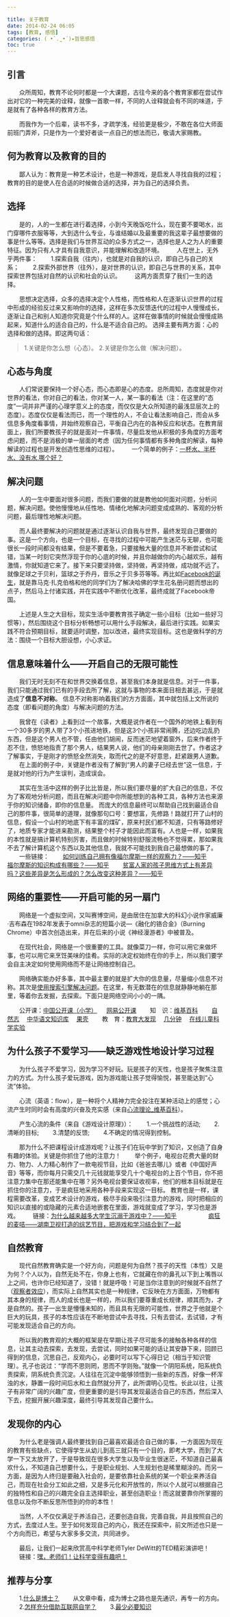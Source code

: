 ```yaml
---

title: 关于教育
date: 2014-02-24 06:05
tags: [教育, 感悟]
categories: ( •̀ .̫ •́ )✦哲思感悟
toc: true
---
```


## 引言

　　众所周知，教育不论何时都是一个大课题，古往今来的各个教育家都在尝试作出对它的一种完美的诠释，就像一首歌一样，不同的人诠释就会有不同的味道，于是就有了各种各样的教育方法。

　　而我作为一个后辈，读书不多，才疏学浅，经验更是极少，不敢在各位大师面前班门弄斧，只是作为一个爱好者谈一点自己的想法而已，敬请大家赐教。

## 何为教育以及教育的目的

　　鄙人认为：教育是一种艺术设计，也是一种游戏，是启发人寻找自我的过程；教育的目的是使人在合适的时候做合适的选择，并为自己的选择负责。

## 选择
　　是的，人的一生都在进行着选择，小到今天晚饭吃什么，现在要不要喝水，出门穿哪件衣服等等，大到选什么专业，与谁结婚以及最重要的我这辈子最想要做的事是什么等等。选择是我们与世界互动的众多方式之一，选择也是人之为人的重要特征。因为只有人才具有自我意识，并能理解和改造环境。
　　人在世上，无外乎两件事：
　　1.探索自我（往内），也就是对自我的认识，即自己与自己的关系；
　　2.探索外部世界（往外），是对世界的认识，即自己与世界的关系，其中探索世界包括对自然的认识和社会的认识。
　　这两方面贯穿了我们一生的选择。

　　思想决定选择，众多的选择决定个人性格，而性格和人在逐渐认识世界的过程中形成的经验反过来又影响你的选择，这样在多次反馈迭代的过程中人慢慢成长，逐渐让自己和别人知道你究竟是个什么样的人。这样在做事情的时候就会慢慢成熟起来，知道什么的适合自己的，什么是不适合自己的。
选择主要有两方面：心的选择和做的选择。即这两句话：
>1.关键是你怎么想（心态）。
2.关键是你怎么做（解决问题）。

## 心态与角度 
　　人们常说要保持一个好心态，而心态即是心的态度。总所周知，态度就是你对世界的看法，你对自己的看法，你对某一人，某一事的看法（注：在这里的“态度”一词并非严谨的心理学意义上的态度，而仅仅是大众所知道的最浅显层次上的态度）。态度仅仅是看法而已，而一个理性的人，不会让看法影响自己，而会从多信息多角度看事情，并始终观察自己，平衡自己内在的各种反应和状态。在教育层面上，我们所要教孩子的就是面对一件事情，尽量启发他从积极的多角度的方面考虑问题，而不是消极的单一层面的考虑（因为任何事情都有多种角度的解读，每种解读的过程也是开发创造性思维的过程）。
　　一个简单的例子：[一杯水、半杯水、没有水,哪个好？][1] 
## 解决问题 
　　人的一生中要面对很多问题，而我们要做的就是教他如何面对问题，分析问题，解决问题。使他慢慢地从任性地、情绪化地解决问题变成成熟的、客观的分析问题，最后理性地解决问题。

　　而人最终要解决的问题就是通过逐渐认识自我与世界，最终发现自己要做的事。这是一个方向，也是一个目标，在寻找的过程中可能产生迷茫与无聊，也可能很长一段时间都没有结果，但是不要着急，只要接触大量的信息并不断尝试和试错，当某一时刻它突然浮现于你的心底的时候，并且你越做你的内心越欢乐，越有激情，你就知道它来了。接下来只要坚持做，坚持做，再坚持做，成功就不远了。就像足球之于贝利，篮球之于乔丹，音乐之于贝多芬等等。再比如[Facebook的诞生][2]，就是靠马克·扎克伯格和他的同学们为了解决哈佛的学生花名册问题而想出的点子，然后马上付诸实践，并在实践中不断优化改革，最终成就了Facebook帝国。

　　上述是人生之大目标，现实生活中要教育孩子确定一些小目标（比如一些好习惯等），然后围绕这个目标分析畅想可以用什么手段解决，最后进行实践。如果实践不符合预期目标，就要适时调整，加以改进，最终实现目标。这也是做科学的方法：围绕一个目标大胆设想，小心求证。
## 信息意味着什么——开启自己的无限可能性 
　　我们无时无刻不在和世界交换着信息，甚至我们本身就是信息。对于一件事，我们只能通过我们已有的手段去所了解，这就与事物的本来面目相去甚远，于是就造成了**信息不对称**。
信息不对称影响着我们的方方面面，其中就包括上文所说的态度（即看问题的角度）与解决问题的方法。

　　我曾在《读者》上看到过一个故事，大概是说作者在一个国外的地铁上看到有一个30多岁的男人带了3个小孩进地铁，但是这3个小孩非常闹腾，还边吃边乱扔东西，但是这个男人也不管，任由他们胡闹，反而迷茫地望着窗外，后来作者终于忍不住，愤怒地指责了那个男人，结果男人说，他们的母亲刚刚去世了。作者这才了解事实，于是刚才的愤怒全然消失，取而代之的是不好意思，赶紧跟男人道歉。
　　在上面的例子中，关键是作者没有了解到“男人的妻子已经去世”这一信息，于是就对他的行为产生误判，造成误会。

　　其实在生活中这样的例子比比皆是，所以我们要尽量的扩大自己的信息，不仅为了客观地分析问题，而且在解决问题中你所能想到的各种工具，各种方法也来源于你的知识储备，即你的信息量。
而庞大的信息最终可以帮助自己找到最适合自己的那件事，很简单的道理，就像那句口号：要想富，先修路！路就打开了山村的信息，假设一个山村的地底下有丰富的煤矿，原来村民们都不知道，只有等路修好了，地质专家才能进来勘测，结果整个村子才能因此而富有。人也是一样，如果我的本性就是搞计算机特别厉害，而且做的时候特别舒服流畅也不觉得累，那如果我不去了解计算机这个东西以及其他信息，我就不可能找到我自己最想做的事了。
　　一些链接：
　　[如何训练自己拥有像福尔摩斯一样的观察力？——知乎][3]
　　[福尔摩斯的知识构成有哪些？——知乎][4]
　　[贫富人家的孩子思维方式上有差异吗？这些差异是怎么形成的？怎么改变这种差异？——知乎][5]
## 网络的重要性——开启可能的另一扇门 
　　网络是一个虚拟空间，又叫赛博空间，是由居住在加拿大的科幻小说作家威廉·吉布森在1982年发表于omni杂志的短篇小说—《融化的铬合金》（Burning Chrome）中首次创造出来，并在后来的小说《神经漫游者》中被普及。

　　在现代社会，网络是一个很重要的工具。就像菜刀一样，你可以用它来做坏事，也可以用它来烹饪美味的佳肴。实际的决定权始终在你的手上，所以我们要学会自主决定如何使用网络而不是让网络控制自己。

　　网络确实能办好多事，其中最主要的就是扩大你的信息量，尽量缩小信息不对称。其次是[使用搜索引擎解决问题][6]。在这里，有无数潜在的信息就静静地躺在那里，等着你去发掘，去探索。下面只是网络空间小小的一隅。

　　公开课：[中国公开课（小学）][7]   　 [网易公开课][8]
　　知　识：[维基百科][9]   　　[自然志][10]   　[中华语文知识库][11]   　[果壳][12] 
　　教　育：[教育大发现][13] 　[几分钟][14]  　[在线儿童科学实验][15]

## 为什么孩子不爱学习——缺乏游戏性地设计学习过程 
　　为什么孩子不爱学习，因为学习不好玩。玩是孩子的天性，也是孩子聚焦注意力的方式。为什么孩子爱玩游戏，因为游戏能让孩子觉得愉悦，甚至能达到“心流”体验。

　　心流（英语：flow），是一种将个人精神力完全投注在某种活动上的感觉；心流产生时同时会有高度的兴奋及充实感（来自[心流理论_维基百科][16]）。

　　产生心流的条件（来自《游戏设计原理》）：
　　1.一个挑战性的活动;
　　2.清晰的目标;
　　3.清楚的反馈;
　　4.不确定的情况得到控制。

　　那为什么不把课程设计成游戏呢？让孩子们在玩中学到了知识，又创造了自身有趣的体验。关键是你抓住了他的注意力！
　　举个例子，电视台花费大量的财力、物力、人力精心制作了一款电视节目，比如《爸爸去哪儿》或者《中国好声音》等等，而你每月只需交几十元钱就能享受几十个电视台的上百个节目，你不把注意力集中在那还能集中在哪？另外电视台要保证收视率，他们的根本目标就是在抓住你的注意力，于是疯狂地采用各种手段来实现这一目标。
教育也是一样，课程需要改革，变成艺术设计的游戏，极尽手段来吸引注意力的游戏，同时把相应的知识以直接的或隐藏的元素合适地嵌套在里面，游戏就变成了学习，学习也是游戏。
　　链接：[为什么越来越多大学生沉溺于游戏中？——知乎][17]
　　　　　[疯狂的麦咭——湖南卫视打造的综艺节目，把游戏和学习结合到了一起][18]
## 自然教育 
　　现代自然教育确实是一个好方向，问题是何为自然？孩子的天性（本性）又是为何？个人以为，自然无处不在，你身上也有，它就藏在你的鼻孔以下到上嘴唇以上之间，也许你已经知道了，没错！就是呼吸！可是当你注意到的时候就不自然了（[观察者效应][19]），而实际上自然其实也是一种规律，它反映在方方面面，万物都有其本身的规律，而人的成长也是一样的，所以我们要尊重成长规律，顺其而为，才是自然的。孩子一出生是懵懂未知的，而且具有无限的可能性，世界之于他就是个巨大的玩具，孩子的本性应该在不断地尝试中去寻找，只有去尝试，去试错，才有可能发现适合自己的方向。

　　所以我的教育观的大概的框架是在早期让孩子尽可能多的接触各种各样的信息，让其主动去探索，去发现，去尝试，同时如果可能的话让其安静下来，回顾已得到的信息，沉思自己，反观内心，必要时可以写下心得日记（相当于知识管理）。孔子也说过：“学而不思则罔，思而不学则殆。”就像一个阴阳系统，阳系统负责探索，阴系统负责沉淀。人往往在沉淀中能够领悟到一些新的东西，好像一杯浑浊的水，静置一段时间后水和土自然就分开了，此所谓明心见性。长此以往，让孩子有非常广阔的兴趣广度，但更重要的是引导其发现最适合自己的东西，然后深入下去，挖掘开展兴趣深度，最终引导其发现自己要什么。
## 发现你的内心 
　　为什么老是强调人最终要找到自己最喜欢最适合自己做的事，一方面因为现在的教育有些缺点，它使得学生从幼儿到高三就只有一个目的，即考大学，而到了大学一下又太放开了，于是导致现在很多大学生以及毕业生很迷茫，不知道自己最喜欢什么，不知道自己想要什么，于是职业规划、人生规划也是稀里糊涂的。而另一方面，是因为人终归是要融入社会的，是要依靠社会系统的某一个职业来养活自己，而现在社会分工如此之细，又是多元化和开放性的，所以个人就可以根据自己的独特性和自己的兴趣完全自主选择职业，甚至创造职业！而这就要靠你所掌握的信息以及你不断反思所悟到的你的本性！

　　当然，人不仅仅满足于养活自己，还要创造自我，完善自我，并且按照自己的方式，去度过人生。至于如何发现自己的内心，我还在探索中，前文所述也只是一个方向而已，希望与大家多多交流，共同进步。

　　最后，让我们一起来欣赏高中科学老师Tyler DeWitt的TED精彩演讲吧！
　　链接：[嘿，老师们！让科学变得有趣吧！][20]      

## 推荐与分享 
　　1.[什么是博士？][21]
　　从文章中看，成为博士之路也是先通识，再专一的方向。
　　2.[怎样充分借助互联网自学？][22]
　　3.[最少必要知识][23]


  [1]: http://zhidao.baidu.com/link?url=HXafEr-AzaoTc8suEf3zVfA7J19p-00gNuZQQ7ZbVv-flsuQiztO0DIXVcY7PRkKbjx4CYAU5yhN9B4HYS4Mzq
  [2]: http://www.open-open.com/bbs/view/1342411465588
  [3]: http://www.zhihu.com/question/20851459
  [4]: http://www.zhihu.com/question/20357238
  [5]: http://www.zhihu.com/question/20785337
  [6]: http://wordpress.lixiaolai.com/archives/992.html
  [7]: http://opencla.cntv.cn/xiaoxue
  [8]: http://open.163.com/
  [9]: https://zh.wikipedia.org/
  [10]: http://ziranzhi.com/
  [11]: http://www.zhonghuayuwen.org/
  [12]: http://www.guokr.com/
  [13]: http://sociallearnlab.org/
  [14]: http://www.jifenzhong.com/
  [15]: http://www.sciencebob.com/index.php
  [16]: https://zh.wikipedia.org/wiki/%E5%BF%83%E6%B5%81%E7%90%86%E8%AB%96
  [17]: http://www.zhihu.com/question/20957940
  [18]: http://v.baidu.com/show/9274.htm
  [19]: http://baike.baidu.com/view/2016140.htm
  [20]: http://v.163.com/movie/2013/4/8/5/M9237NFIF_M9237TU85.html
  [21]: http://select.yeeyan.org/view/407298/396105
  [22]: http://www.zhihu.com/question/21107510
  [23]: http://wordpress.lixiaolai.com/archives/9369.html